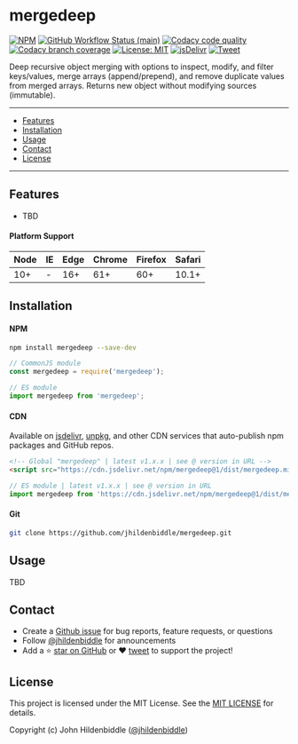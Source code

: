 # mergedeep <!-- omit in toc -->

[![NPM](https://img.shields.io/npm/v/mergedeep.svg?style=flat-square)](https://www.npmjs.com/package/mergedeep)
[![GitHub Workflow Status (main)](https://img.shields.io/github/workflow/status/jhildenbiddle/mergedeep/Build%20&%20Test/main?label=checks&style=flat-square)](https://github.com/jhildenbiddle/mergedeep/actions?query=branch%3Amain+)
[![Codacy code quality](https://img.shields.io/codacy/grade/9831274fda2341129b76ff3582ec0df5/main?style=flat-square)](https://app.codacy.com/gh/jhildenbiddle/mergedeep/dashboard?branch=main)
[![Codacy branch coverage](https://img.shields.io/codacy/coverage/9831274fda2341129b76ff3582ec0df5/main?style=flat-square)](https://app.codacy.com/gh/jhildenbiddle/mergedeep/dashboard?branch=main)
[![License: MIT](https://img.shields.io/badge/License-MIT-yellow.svg?style=flat-square)](https://github.com/jhildenbiddle/mergedeep/blob/main/LICENSE)
[![jsDelivr](https://data.jsdelivr.com/v1/package/npm/mergedeep/badge)](https://www.jsdelivr.com/package/npm/mergedeep)
[![Tweet](https://img.shields.io/twitter/url/http/shields.io.svg?style=social)](https://twitter.com/intent/tweet?url=https%3A%2F%2Fgithub.com%2Fjhildenbiddle%2Fmergedeep&hashtags=css,developers,frontend,javascript)

Deep recursive object merging with options to inspect, modify, and filter keys/values, merge arrays (append/prepend), and remove duplicate values from merged arrays. Returns new object without modifying sources (immutable).

---

- [Features](#features)
- [Installation](#installation)
- [Usage](#usage)
- [Contact](#contact)
- [License](#license)

---

## Features

- TBD

#### Platform Support <!-- omit in toc -->

| Node | IE   | Edge | Chrome | Firefox | Safari |
| ---- | ---- | ---- | ------ | ------- | ------ |
| 10+  | -    | 16+  | 61+    | 60+     | 10.1+  |

## Installation

#### NPM  <!-- omit in toc -->

```bash
npm install mergedeep --save-dev
```

```javascript
// CommonJS module
const mergedeep = require('mergedeep');
```

```javascript
// ES module
import mergedeep from 'mergedeep';
```

#### CDN  <!-- omit in toc -->

Available on [jsdelivr](https://www.jsdelivr.com/package/npm/css-vars-ponyfill), [unpkg](https://unpkg.com/browse/css-vars-ponyfill/), and other CDN services that auto-publish npm packages and GitHub repos.

```html
<!-- Global "mergedeep" | latest v1.x.x | see @ version in URL -->
<script src="https://cdn.jsdelivr.net/npm/mergedeep@1/dist/mergedeep.min.js">
```

```javascript
// ES module | latest v1.x.x | see @ version in URL
import mergedeep from 'https://cdn.jsdelivr.net/npm/mergedeep@1/dist/mergedeep.min.mjs';
```

#### Git  <!-- omit in toc -->

```bash
git clone https://github.com/jhildenbiddle/mergedeep.git
```

## Usage

TBD

## Contact

- Create a [Github issue](https://github.com/jhildenbiddle/mergedeep/issues) for bug reports, feature requests, or questions
- Follow [@jhildenbiddle](https://twitter.com/jhildenbiddle) for announcements
- Add a ⭐️ [star on GitHub](https://github.com/jhildenbiddle/mergedeep) or ❤️ [tweet](https://twitter.com/intent/tweet?url=https%3A%2F%2Fgithub.com%2Fjhildenbiddle%2Fmergedeep&hashtags=developers,javascript) to support the project!

## License

This project is licensed under the MIT License. See the [MIT LICENSE](https://github.com/jhildenbiddle/mergedeep/blob/main/LICENSE) for details.

Copyright (c) John Hildenbiddle ([@jhildenbiddle](https://twitter.com/jhildenbiddle))
